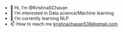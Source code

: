- 👋 Hi, I’m @KrishnaSChavan
- 👀 I’m interested in Data science/Machine learning
- 🌱 I’m currently learning NLP
- 📫 How to reach me krishnachavan538@gmail.com

<!---
KrishnaSChavan/KrishnaSChavan is a ✨ special ✨ repository because its `README.md` (this file) appears on your GitHub profile.
You can click the Preview link to take a look at your changes.
--->
